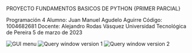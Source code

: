 PROYECTO FUNDAMENTOS BASICOS DE PYTHON {PRIMER PARCIAL}

Programación 4 
Alumno: Juan Manuel Agudelo Aguirre
Código: 1004682681
Docente: Alejandro Rodas Vásquez
Universidad Tecnológica de Pereira
5 de marzo de 2023



![GUI menu](https://github.com/pertinaz/ProyectoAPI-edaficas-en-Python/assets/87156289/adb2083a-0573-4af7-b8db-f43ffe74311e)
![Query window version 1](https://github.com/pertinaz/ProyectoAPI-edaficas-en-Python/assets/87156289/a914f305-21b0-4db6-b212-fb14b8b59032)
![Query window version 2](https://github.com/pertinaz/ProyectoAPI-edaficas-en-Python/assets/87156289/b2596b82-f2e3-48a4-a71d-6f978940e6b3)

